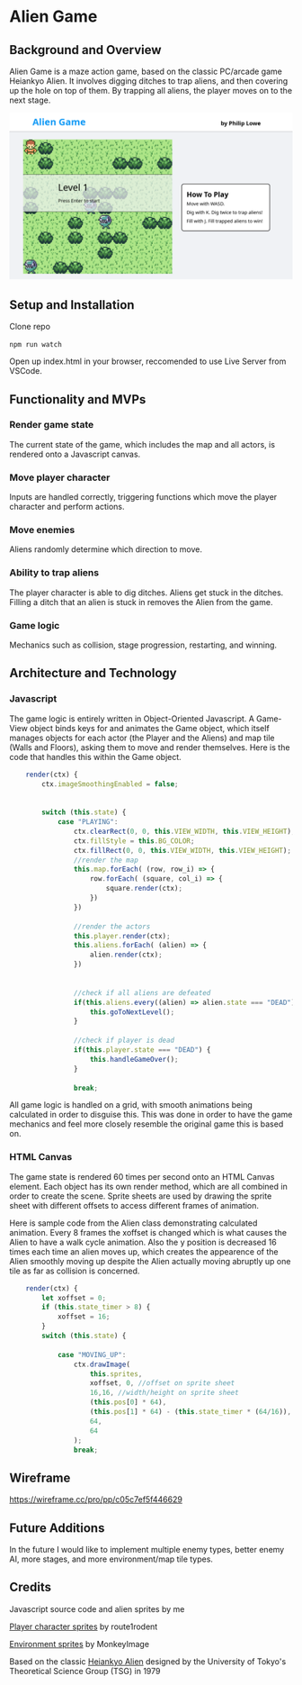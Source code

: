 # Alien Game

## Background and Overview

Alien Game is a maze action game, based on the classic PC/arcade game Heiankyo Alien. It involves digging ditches to trap aliens, and then covering up the hole on top of them. By trapping all aliens, the player moves on to the next stage.

![alien-game](/images/screenshot.png)

## Setup and Installation

Clone repo

`npm run watch`

Open up index.html in your browser, reccomended to use Live Server from VSCode.

## Functionality and MVPs

### Render game state

The current state of the game, which includes the map and all actors, is rendered onto a Javascript canvas.

### Move player character 

Inputs are handled correctly, triggering functions which move the player character and perform actions.

### Move enemies 

Aliens randomly determine which direction to move.

### Ability to trap aliens 

The player character is able to dig ditches. Aliens get stuck in the ditches. Filling a ditch that an alien is stuck in removes the Alien from the game.

### Game logic 

Mechanics such as collision, stage progression, restarting, and winning.

## Architecture and Technology

### Javascript

The game logic is entirely written in Object-Oriented Javascript. A Game-View object binds keys for and animates the Game object, which itself manages objects for each actor (the Player and the Aliens) and map tile (Walls and Floors), asking them to move and render themselves. Here is the code that handles this within the Game object.

```javascript 
    render(ctx) {
        ctx.imageSmoothingEnabled = false;


        switch (this.state) {
            case "PLAYING":
                ctx.clearRect(0, 0, this.VIEW_WIDTH, this.VIEW_HEIGHT);
                ctx.fillStyle = this.BG_COLOR;
                ctx.fillRect(0, 0, this.VIEW_WIDTH, this.VIEW_HEIGHT);
                //render the map
                this.map.forEach( (row, row_i) => {
                    row.forEach( (square, col_i) => {
                        square.render(ctx);      
                    })
                })
        
                //render the actors
                this.player.render(ctx);
                this.aliens.forEach( (alien) => {
                    alien.render(ctx);
                })

                
                //check if all aliens are defeated
                if(this.aliens.every((alien) => alien.state === "DEAD")) {
                    this.goToNextLevel();
                }

                //check if player is dead
                if(this.player.state === "DEAD") {
                    this.handleGameOver();
                }
                
                break;
```
All game logic is handled on a grid, with smooth animations being calculated in order to disguise this. This was done in order to have the game mechanics and feel more closely resemble the original game this is based on.


### HTML Canvas

The game state is rendered 60 times per second onto an HTML Canvas element. Each object has its own render method, which are all combined in order to create the scene. Sprite sheets are used by drawing the sprite sheet with different offsets to access different frames of animation.

Here is sample code from the Alien class demonstrating calculated animation. Every 8 frames the xoffset is changed which is what causes the Alien to have a walk cycle animation. Also the y position is decreased 16 times each time an alien moves up, which creates the appearence of the Alien smoothly moving up despite the Alien actually moving abruptly up one tile as far as collision is concerned.

```javascript
    render(ctx) {
        let xoffset = 0;
        if (this.state_timer > 8) {
            xoffset = 16;
        }
        switch (this.state) {
            
            case "MOVING_UP":
                ctx.drawImage(
                    this.sprites,
                    xoffset, 0, //offset on sprite sheet
                    16,16, //width/height on sprite sheet
                    (this.pos[0] * 64), 
                    (this.pos[1] * 64) - (this.state_timer * (64/16)),
                    64, 
                    64
                );
                break;
```

## Wireframe

https://wireframe.cc/pro/pp/c05c7ef5f446629

## Future Additions

In the future I would like to implement multiple enemy types, better enemy AI, more stages, and more environment/map tile types.

## Credits

Javascript source code and alien sprites by me

[Player character sprites](https://route1rodent.itch.io/16x16-rpg-character-sprite-sheet) by route1rodent

[Environment sprites](https://monkeyimage.itch.io/outdoors-gameboy-tileset) by MonkeyImage

Based on the classic [Heiankyo Alien](https://en.wikipedia.org/wiki/Heiankyo_Alien) designed by the University of Tokyo's Theoretical Science Group (TSG) in 1979

